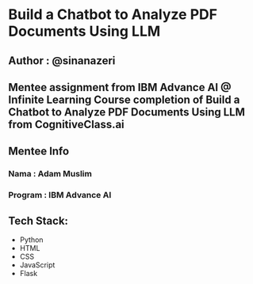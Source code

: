 # Build a Chatbot to Analyze PDF Documents Using LLM
## Author : @sinanazeri

Mentee assignment from IBM Advance AI @ Infinite Learning
Course completion of Build a Chatbot to Analyze PDF Documents Using LLM from CognitiveClass.ai
---

## Mentee Info
### Nama : Adam Muslim
### Program : IBM Advance AI

## Tech Stack:
- Python
- HTML
- CSS
- JavaScript
- Flask
